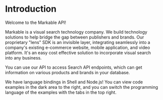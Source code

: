 # Introduction

Welcome to the Markable API! 

Markable is a visual search technology company. We build technology solutions to help bridge the gap between publishers and brands. Our proprietary "lens" SDK is an invisible layer, integrating seamlessly into a company's existing e-commerce website, mobile application, and video platform. It's an easy cost effective solution to incorporate visual search into any business.

You can use our API to access Search API endpoints, which can get information on various products and brands in your database.

We have language bindings in Shell and Node.js! You can view code examples in the dark area to the right, and you can switch the programming language of the examples with the tabs in the top right.
